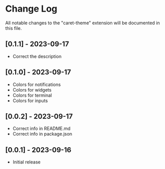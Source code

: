 # Change Log

All notable changes to the "caret-theme" extension will be documented in this file.

## [0.1.1] - 2023-09-17

- Correct the description

## [0.1.0] - 2023-09-17

- Colors for notifications
- Colors for widgets
- Colors for terminal
- Colors for inputs

## [0.0.2] - 2023-09-17

- Correct info in README.md
- Correct info in package.json

## [0.0.1] - 2023-09-16

- Initial release
